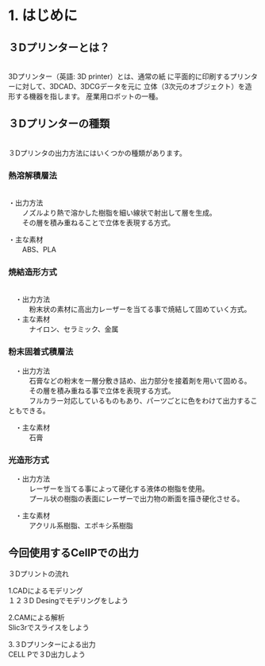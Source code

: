 # 1. はじめに
## ３Dプリンターとは？

<br>
3Dプリンター（英語: 3D printer）とは、通常の紙
に平面的に印刷するプリンターに対して、3DCAD、3DCGデータを元に
立体（3次元のオブジェクト）を造形する機器を指します。
 産業用ロボットの一種。 


## ３Dプリンターの種類

<br>
３Dプリンタの出力方法にはいくつかの種類があります。

### 熱溶解積層法

<br>
・出力方法
<br>
　　ノズルより熱で溶かした樹脂を細い線状で射出して層を生成。
<br>
　　その層を積み重ねることで立体を表現する方式。

・主な素材
<br>
　　ABS、PLA



### 焼結造形方式

<br>
　・出力方法
<br>
　　　粉末状の素材に高出力レーザーを当てる事で焼結して固めていく方式。
<br>
　・主な素材
<br>
　　　ナイロン、セラミック、金属



### 粉末固着式積層法


　・出力方法
<br>
　　　石膏などの粉末を一層分敷き詰め、出力部分を接着剤を用いて固める。
<br>
　　　その層を積み重ねる事で立体を表現する方式。
<br>
　　　フルカラー対応しているものもあり、パーツごとに色をわけて出力することもできる。

　・主な素材
<br>
　　　石膏



### 光造形方式

　・出力方法
<br>
　　　レーザーを当てる事によって硬化する液体の樹脂を使用。
<br>
　　　プール状の樹脂の表面にレーザーで出力物の断面を描き硬化させる。

　・主な素材
<br>
　　　アクリル系樹脂、エポキシ系樹脂



## 今回使用するCellPでの出力





３Dプリントの流れ

1.CADによるモデリング
<br>１２３D Desingでモデリングをしよう

2.CAMによる解析
<br>Slic3rでスライスをしよう

3.３Dプリンターによる出力
<br>CELL Pで３D出力しよう